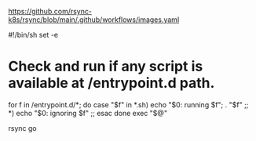 https://github.com/rsync-k8s/rsync/blob/main/.github/workflows/images.yaml




#!/bin/sh
set -e

# Check and run if any script is available at /entrypoint.d path.
for f in /entrypoint.d/*; do
  case "$f" in
    *.sh)  echo "$0: running $f"; . "$f" ;;
    *)     echo "$0: ignoring $f" ;;
  esac
done
exec "$@"


rsync go